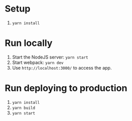 # Setup

1.  `yarn install`

# Run locally

1.  Start the NodeJS server: `yarn start`
2.  Start webpack: `yarn dev`
3.  Use `http://localhost:3000/` to access the app.

# Run deploying to production

1.  `yarn install`
2.  `yarn build`
3.  `yarn start`
